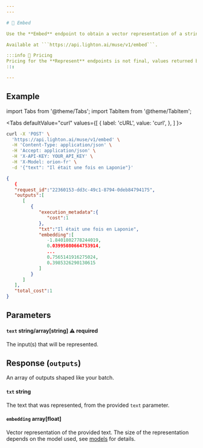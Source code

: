 ```yaml
---
---

# 🔢 Embed

Use the **Embed** endpoint to obtain a vector representation of a string (see [embeddings](/home/concepts#embeddings)). 

Available at ```https://api.lighton.ai/muse/v1/embed```.

:::info 💸️ Pricing
Pricing for the **Represent** endpoints is not final, values returned by `cost` and `total_cost` are placeholders.
:::

---
```


## Example

import Tabs from '@theme/Tabs';
import TabItem from '@theme/TabItem';

<Tabs
defaultValue="curl"
values={[
{ label: 'cURL', value: 'curl', },
]
}>

<TabItem value="curl">

```bash title="Request"
curl -X 'POST' \
  'https://api.lighton.ai/muse/v1/embed' \
  -H 'Content-Type: application/json' \
  -H 'Accept: application/json' \
  -H 'X-API-KEY: YOUR_API_KEY' \
  -H 'X-Model: orion-fr' \
  -d '{"text": "Il était une fois en Laponie"}'
```

</TabItem>

</Tabs>

```json title="Response (JSON)"
{
   {
   "request_id":"22360153-dd3c-49c1-8794-0deb84794175",
   "outputs":[
      [
         {
            "execution_metadata":{
               "cost":1
            },
            "txt":"Il était une fois en Laponie",
            "embedding":[
               -1.8401802778244019,
               0.03995080664753914,
               ...
               0.7565141916275024,
               0.3985326290130615
            ]
         }
      ]
   ],
   "total_cost":1
}
```

## Parameters

#### `text` <span class="param-types">string/array[string]</span> <span class="param-warning">⚠️ required</span>

The input(s) that will be represented.

## Response (`outputs`)

An array of outputs shaped like your batch.

#### `txt` <span class="param-types">string</span>

The text that was represented, from the provided `text` parameter.

#### `embedding` <span class="param-types">array[float]</span>

Vector representation of the provided text. The size of the representation depends on the model used, see [models](/api/models) for details.
